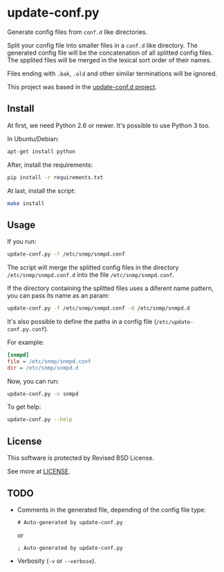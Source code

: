 update-conf.py
==============

Generate config files from `conf.d` like directories.

Split your config file into smaller files in a `conf.d` like directory. The generated config file will be the concatenation of all splitted config files. The spplited files will be merged in the lexical sort order of their names. 

Files ending with `.bak`, `.old` and other similar terminations will be ignored.

This project was based in the [update-conf.d project](https://github.com/Atha/update-conf.d).

Install
-------

At first, we need Python 2.6 or newer. It's possible to use Python 3 too.

In Ubuntu/Debian:

```sh
apt-get install python
```

After, install the requirements:

```sh
pip install -r requirements.txt
```

At last, install the script:

```sh
make install
```

Usage
-----

If you run:

```sh
update-conf.py -f /etc/snmp/snmpd.conf
```

The script will merge the splitted config files in the directory `/etc/snmp/snmpd.conf.d` into the file `/etc/snmp/snmpd.conf`.

If the directory containing the splitted files uses a diferent name pattern, you can pass its name as an param:

```sh
update-conf.py -f /etc/snmp/snmpd.conf -d /etc/snmp/snmpd.d
```

It's also possible to define the paths in a config file (`/etc/update-conf.py.conf`).

For example:

```ini
[snmpd]
file = /etc/snmp/snmpd.conf
dir = /etc/snmp/snmpd.d
```

Now, you can run:

```sh
update-conf.py -n snmpd
```

To get help:

```sh
update-conf.py --help
```

License
-------

This software is protected by Revised BSD License.

See more at [LICENSE](LICENSE).

TODO
----

- Comments in the generated file, depending of the config file type:

  ```
  # Auto-generated by update-conf.py
  ```

  or

  ```
  ; Auto-generated by update-conf.py
  ```

- Verbosity (`-v` or `--verbose`).
